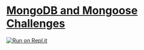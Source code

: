 # [MongoDB and Mongoose Challenges](https://www.freecodecamp.org/learn/apis-and-microservices/mongodb-and-mongoose/)
[![Run on Repl.it](https://repl.it/badge/github/wy-chan/boilerplate-mongomongoose)](https://repl.it/github/wy-chan/boilerplate-mongomongoose)
